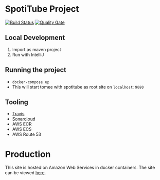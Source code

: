 # SpotiTube Project
[![Build Status](https://travis-ci.org/MaartenGDev/spotitube.svg?branch=master)](https://travis-ci.org/MaartenGDev/spotitube)
[![Quality Gate](https://sonarcloud.io/api/project_badges/measure?project=me.maartendev%3Aspotitube&metric=alert_status)](https://sonarcloud.io/dashboard?id=me.maartendev%3Aspotitube)
 
## Local Development
1. Import as maven project
2. Run with IntelliJ

## Running the project
- `docker-compose up`
- This will start tomee with spotitube as root site on `localhost:9080`

## Tooling
- [Travis](https://travis-ci.org/MaartenGDev/spotitube/builds)
- [Sonarcloud](https://sonarcloud.io/dashboard?id=me.maartendev%3Aspotitube)
- AWS ECR
- AWS ECS
- AWS Route 53

# Production
This site is hosted on Amazon Web Services in docker containers. The site can be viewed [here](http://spotitube.maartendev.me).